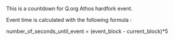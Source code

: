 This is a countdown for Q.org Athos hardfork event.

Event time is calculated with the following formula :

number_of_seconds_until_event = (event_block - current_block)\*5
